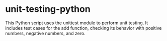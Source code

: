 # unit-testing-python

This Python script uses the unittest module to perform unit testing. It includes test cases for the add function, checking its behavior with positive numbers, negative numbers, and zero.

